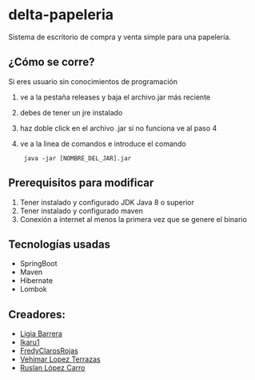 delta-papeleria
===============

Sistema de escritorio de compra y venta simple para una papelería.

¿Cómo se corre?
---
Si eres usuario sin conocimientos de programación

1. ve a la pestaña releases y baja el archivo.jar más reciente
2. debes de tener un jre instalado
3. haz doble click en el archivo .jar si no funciona ve al paso 4 
4. ve a la linea de comandos e introduce el comando

        java -jar [NOMBRE_DEL_JAR].jar

Prerequisitos para modificar
---
1. Tener instalado y configurado JDK Java 8 o superior
2. Tener instalado y configurado maven
3. Conexión a internet al menos la primera vez que se genere el binario

Tecnologías usadas
---

* SpringBoot
* Maven
* Hibernate
* Lombok

Creadores:
---

* [Ligia Barrera](https://github.com/ligiabarrera)
* [Ikaru1](https://github.com/Ikaru1)
* [FredyClarosRojas](https://github.com/FredyClarosRojas)
* [Vehimar Lopez Terrazas](https://github.com/vehimar)
* [Ruslan López Carro](https://github.com/javatlacati/)
